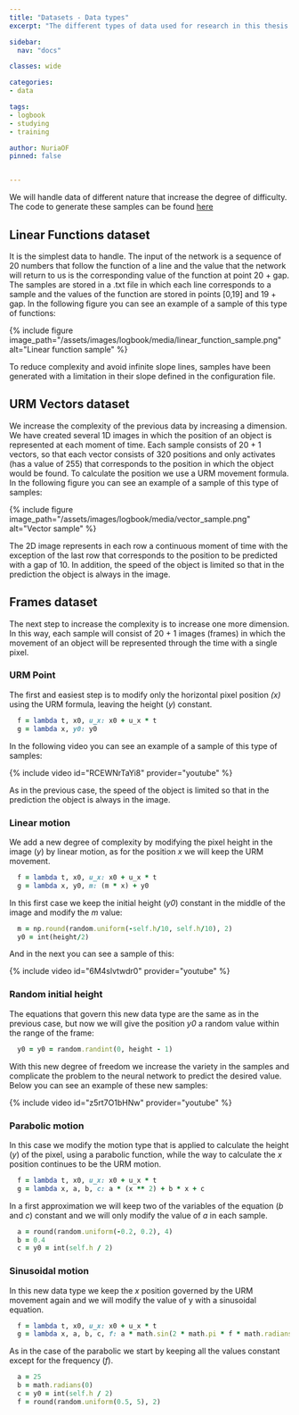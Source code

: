```yaml
---
title: "Datasets - Data types"
excerpt: "The different types of data used for research in this thesis."

sidebar:
  nav: "docs"

classes: wide

categories:
- data

tags:
- logbook
- studying
- training

author: NuriaOF
pinned: false


---
```


We will handle data of different nature that increase the degree of difficulty. The code to generate these samples can be found [here](https://github.com/RoboticsURJC-students/2017-tfm-nuria-oyaga/tree/master/Generator)

## Linear Functions dataset
It is the simplest data to handle. The input of the network is a sequence of 20 numbers that follow the function of a line and the value that the network will return to us is the corresponding value of the function at point 20 + gap.
The samples are stored in a .txt file in which each line corresponds to a sample and the values of the function are stored in points [0,19] and 19 + gap.
In the following figure you can see an example of a sample of this type of functions:

{% include figure image_path="/assets/images/logbook/media/linear_function_sample.png" alt="Linear function sample" %}

To reduce complexity and avoid infinite slope lines, samples have been generated with a limitation in their slope defined in the configuration file.

## URM Vectors dataset
We increase the complexity of the previous data by increasing a dimension. We have created several 1D images in which the position of an object is represented at each moment of time. Each sample consists of 20 + 1 vectors, so that each vector consists of 320 positions and only activates (has a value of 255) that corresponds to the position in which the object would be found. To calculate the position we use a URM movement formula.
In the following figure you can see an example of a sample of this type of samples:

{% include figure image_path="/assets/images/logbook/media/vector_sample.png" alt="Vector sample" %}

The 2D image represents in each row a continuous moment of time with the exception of the last row that corresponds to the position to be predicted with a gap of 10. In addition, the speed of the object is limited so that in the prediction the object is always in the image.


## Frames dataset
The next step to increase the complexity is to increase one more dimension. In this way, each sample will consist of 20 + 1 images (frames) in which the movement of an object will be represented through the time with a single pixel.

### URM Point 
The first and easiest step is to modify only the horizontal pixel position *(x)* using the URM formula, leaving the height (*y*) constant.

```ruby
  f = lambda t, x0, u_x: x0 + u_x * t
  g = lambda x, y0: y0
```

In the following video you can see an example of a sample of this type of samples:

{% include video id="RCEWNrTaYi8" provider="youtube" %}

As in the previous case, the speed of the object is limited so that in the prediction the object is always in the image.

### Linear motion
We add a new degree of complexity by modifying the pixel height in the image (*y*) by linear motion, as for the position *x* we will keep the URM movement.

```ruby
  f = lambda t, x0, u_x: x0 + u_x * t
  g = lambda x, y0, m: (m * x) + y0
```

In this first case we keep the initial height (*y0*) constant in the middle of the image and modify the *m* value:

```ruby
  m = np.round(random.uniform(-self.h/10, self.h/10), 2)
  y0 = int(height/2)
```

And in the next you can see a sample of this:

{% include video id="6M4slvtwdr0" provider="youtube" %}

### Random initial height
The equations that govern this new data type are the same as in the previous case, but now we will give the position *y0* a random value within the range of the frame:

```ruby
  y0 = y0 = random.randint(0, height - 1)
```

With this new degree of freedom we increase the variety in the samples and complicate the problem to the neural network to predict the desired value. Below you can see an example of these new samples:

{% include video id="z5rt7O1bHNw" provider="youtube" %}

### Parabolic motion
In this case we modify the motion type that is applied to calculate the height (*y*) of the pixel, using a parabolic function, while the way to calculate the *x* position continues to be the URM motion.

```ruby
  f = lambda t, x0, u_x: x0 + u_x * t
  g = lambda x, a, b, c: a * (x ** 2) + b * x + c
```

In a first approximation we will keep two of the variables of the equation (*b* and *c*) constant and we will only modify the value of *a* in each sample.

```ruby
  a = round(random.uniform(-0.2, 0.2), 4)
  b = 0.4
  c = y0 = int(self.h / 2)
```

### Sinusoidal motion
In this new data type we keep the *x* position governed by the URM movement again and we will modify the value of y with a sinusoidal equation.

```ruby
  f = lambda t, x0, u_x: x0 + u_x * t
  g = lambda x, a, b, c, f: a * math.sin(2 * math.pi * f * math.radians(x) + b) + c
```

As in the case of the parabolic we start by keeping all the values constant except for the frequency (*f*).

```ruby
  a = 25
  b = math.radians(0)
  c = y0 = int(self.h / 2)
  f = round(random.uniform(0.5, 5), 2)
```
